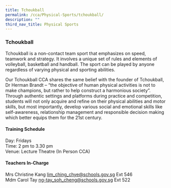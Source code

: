 ```yaml
---
title: Tchoukball
permalink: /cca/Physical-Sports/tchoukball/
description: ""
third_nav_title: Physical Sports
---
```

### Tchoukball

Tchoukball is a non-contact team sport that emphasizes on speed, teamwork and strategy. It involves a unique set of rules and elements of volleyball, basketball and handball. The sport can be played by anyone regardless of varying physical and sporting abilities.

  

Our Tchoukball CCA shares the same belief with the founder of Tchoukball, Dr Herman Brandt – “the objective of human physical activities is not to make champions, but rather to help construct a harmonious society”. Through authentic settings and platforms during practice and competition, students will not only acquire and refine on their physical abilities and motor skills, but most importantly, develop various social and emotional skills like self-awareness, relationship management and responsible decision making which better equips them for the 21st century.

  

#### Training Schedule

Day: Fridays<br>
Time: 2 pm to 3.30 pm<br>
Venue: Lecture Theatre (In Person CCA)

#### Teachers In-Charge

Mrs Christine Kang [lim\_ching\_chye@schools.gov.sg](mailto:lim_ching_chye@schools.gov.sg) Ext 546<br>
Mdm Carol Tay [ng-tay\_soh\_cheng@schools.gov.sg](mailto:ng-tay_soh_cheng@schools.gov.sg) Ext 522